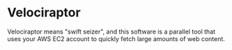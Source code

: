 # Velociraptor
Velociraptor means "swift seizer", and this software is a parallel tool that uses your AWS EC2 account to quickly fetch large amounts of web content. 
